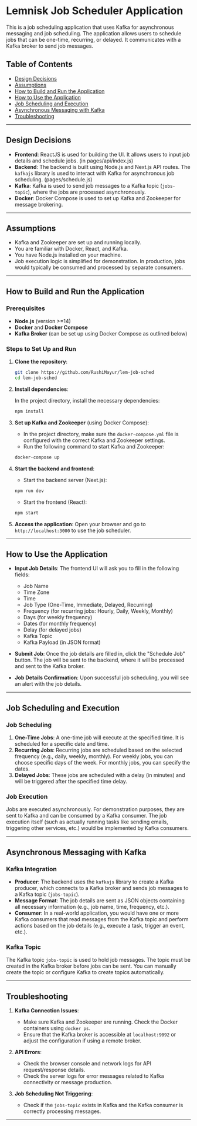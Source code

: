 # Lemnisk Job Scheduler Application

This is a job scheduling application that uses Kafka for asynchronous messaging and job scheduling. The application allows users to schedule jobs that can be one-time, recurring, or delayed. It communicates with a Kafka broker to send job messages.

## Table of Contents

- [Design Decisions](#design-decisions)
- [Assumptions](#assumptions)
- [How to Build and Run the Application](#how-to-build-and-run-the-application)
- [How to Use the Application](#how-to-use-the-application)
- [Job Scheduling and Execution](#job-scheduling-and-execution)
- [Asynchronous Messaging with Kafka](#asynchronous-messaging-with-kafka)
- [Troubleshooting](#troubleshooting)

---

## Design Decisions

- **Frontend**: ReactJS is used for building the UI. It allows users to input job details and schedule jobs. (in pages/api/index.js)
- **Backend**: The backend is built using Node.js and Next.js API routes. The `kafkajs` library is used to interact with Kafka for asynchronous job scheduling. (pages/schedule.js)
- **Kafka**: Kafka is used to send job messages to a Kafka topic (`jobs-topic`), where the jobs are processed asynchronously.
- **Docker**: Docker Compose is used to set up Kafka and Zookeeper for message brokering.

---

## Assumptions

- Kafka and Zookeeper are set up and running locally.
- You are familiar with Docker, React, and Kafka.
- You have Node.js installed on your machine.
- Job execution logic is simplified for demonstration. In production, jobs would typically be consumed and processed by separate consumers.

---

## How to Build and Run the Application

### Prerequisites

- **Node.js** (version >=14)
- **Docker** and **Docker Compose**
- **Kafka Broker** (can be set up using Docker Compose as outlined below)

### Steps to Set Up and Run

1. **Clone the repository**:

   ```bash
   git clone https://github.com/RushiMayur/lem-job-sched
   cd lem-job-sched
   ```

2. **Install dependencies**:

   In the project directory, install the necessary dependencies:

   ```bash
   npm install
   ```

3. **Set up Kafka and Zookeeper** (using Docker Compose):

   - In the project directory, make sure the `docker-compose.yml` file is configured with the correct Kafka and Zookeeper settings.
   - Run the following command to start Kafka and Zookeeper:

   ```bash
   docker-compose up
   ```

4. **Start the backend and frontend**:

   - Start the backend server (Next.js):

   ```bash
   npm run dev
   ```

   - Start the frontend (React):

   ```bash
   npm start
   ```

5. **Access the application**:
   Open your browser and go to `http://localhost:3000` to use the job scheduler.

---

## How to Use the Application

- **Input Job Details**: The frontend UI will ask you to fill in the following fields:
  - Job Name
  - Time Zone
  - Time
  - Job Type (One-Time, Immediate, Delayed, Recurring)
  - Frequency (for recurring jobs: Hourly, Daily, Weekly, Monthly)
  - Days (for weekly frequency)
  - Dates (for monthly frequency)
  - Delay (for delayed jobs)
  - Kafka Topic
  - Kafka Payload (in JSON format)

- **Submit Job**: Once the job details are filled in, click the "Schedule Job" button. The job will be sent to the backend, where it will be processed and sent to the Kafka broker.

- **Job Details Confirmation**: Upon successful job scheduling, you will see an alert with the job details.

---

## Job Scheduling and Execution

### Job Scheduling

1. **One-Time Jobs**: A one-time job will execute at the specified time. It is scheduled for a specific date and time.
2. **Recurring Jobs**: Recurring jobs are scheduled based on the selected frequency (e.g., daily, weekly, monthly). For weekly jobs, you can choose specific days of the week. For monthly jobs, you can specify the dates.
3. **Delayed Jobs**: These jobs are scheduled with a delay (in minutes) and will be triggered after the specified time delay.

### Job Execution

Jobs are executed asynchronously. For demonstration purposes, they are sent to Kafka and can be consumed by a Kafka consumer. The job execution itself (such as actually running tasks like sending emails, triggering other services, etc.) would be implemented by Kafka consumers.

---

## Asynchronous Messaging with Kafka

### Kafka Integration

- **Producer**: The backend uses the `kafkajs` library to create a Kafka producer, which connects to a Kafka broker and sends job messages to a Kafka topic (`jobs-topic`).
- **Message Format**: The job details are sent as JSON objects containing all necessary information (e.g., job name, time, frequency, etc.).
- **Consumer**: In a real-world application, you would have one or more Kafka consumers that read messages from the Kafka topic and perform actions based on the job details (e.g., execute a task, trigger an event, etc.).

### Kafka Topic

The Kafka topic `jobs-topic` is used to hold job messages. The topic must be created in the Kafka broker before jobs can be sent. You can manually create the topic or configure Kafka to create topics automatically.

---


## Troubleshooting

1. **Kafka Connection Issues**:
   - Make sure Kafka and Zookeeper are running. Check the Docker containers using `docker ps`.
   - Ensure that the Kafka broker is accessible at `localhost:9092` or adjust the configuration if using a remote broker.

2. **API Errors**:
   - Check the browser console and network logs for API request/response details.
   - Check the server logs for error messages related to Kafka connectivity or message production.

3. **Job Scheduling Not Triggering**:
   - Check if the `jobs-topic` exists in Kafka and the Kafka consumer is correctly processing messages.

---
